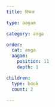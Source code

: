 ```yaml
---
title: विपाक

type: aagam

category: anga

order:
  cat: anga
  aagam: 
    position: 11
    depth: 1

children:
  type: book
  count: 2

---
```

